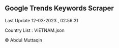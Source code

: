 

## Google Trends Keywords Scraper 
 
Last Update 12-03-2023 , 02:56:31

Country List :
VIETNAM.json



© Abdul Muttaqin 
